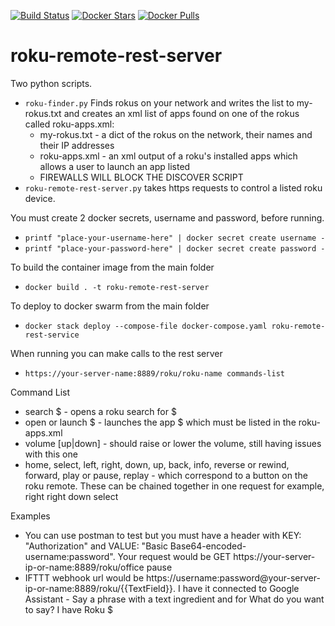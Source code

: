 [![Build Status](https://travis-ci.com/jnk5y/roku-remote-rest-server.svg?branch=master)](https://travis-ci.com/jnk5y/roku-remote-rest-server)
[![Docker Stars](https://img.shields.io/docker/stars/jnk5y/roku-remote-rest-server.svg)](https://hub.docker.com/r/jnk5y/shepherd/)
[![Docker Pulls](https://img.shields.io/docker/pulls/jnk5y/roku-remote-rest-server.svg)](https://hub.docker.com/r/jnk5y/roku-remote-rest-server/)

# roku-remote-rest-server

Two python scripts.
  * `roku-finder.py` Finds rokus on your network and writes the list to my-rokus.txt and creates an xml list of apps found on one of the rokus called roku-apps.xml:
    * my-rokus.txt - a dict of the rokus on the network, their names and their IP addresses
    * roku-apps.xml - an xml output of a roku's installed apps which allows a user to launch an app listed
    * FIREWALLS WILL BLOCK THE DISCOVER SCRIPT
  * `roku-remote-rest-server.py` takes https requests to control a listed roku device.

You must create 2 docker secrets, username and password, before running.
 * `printf "place-your-username-here" | docker secret create username -`
 * `printf "place-your-password-here" | docker secret create password -`
 
To build the container image from the main folder
 * `docker build . -t roku-remote-rest-server`
 
To deploy to docker swarm from the main folder
 * `docker stack deploy --compose-file docker-compose.yaml roku-remote-rest-service`
 
When running you can make calls to the rest server
 * `https://your-server-name:8889/roku/roku-name commands-list`
 
Command List
 * search $ - opens a roku search for $
 * open or launch $ - launches the app $ which must be listed in the roku-apps.xml
 * volume [up|down] - should raise or lower the volume, still having issues with this one
 * home, select, left, right, down, up, back, info, reverse or rewind, forward, play or pause, replay - which correspond to a button on the roku remote. These can be chained together in one request for example, right right down select
 
Examples
 * You can use postman to test but you must have a header with KEY: "Authorization" and VALUE: "Basic Base64-encoded-username:password". Your request would be GET https://your-server-ip-or-name:8889/roku/office pause 
 * IFTTT webhook url would be https://username:password@your-server-ip-or-name:8889/roku/{{TextField}}. I have it connected to Google Assistant - Say a phrase with a text ingredient and for What do you want to say? I have Roku $
